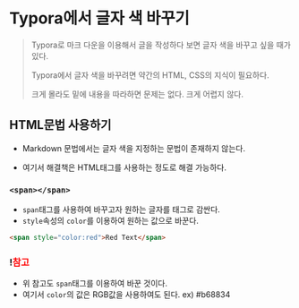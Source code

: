 # Typora에서 글자 색 바꾸기

> Typora로 마크 다운을 이용해서 글을 작성하다 보면 글자 색을 바꾸고 싶을 때가 있다.
>
> Typora에서 글자 색을 바꾸려면 약간의 HTML, CSS의 지식이 필요하다.
>
> 크게 몰라도 밑에 내용을 따라하면 문제는 없다. 크게 어렵지 않다.





## HTML문법 사용하기

- Markdown 문법에서는 글자 색을 지정하는 문법이 존재하지 않는다.

- 여기서 해결책은 HTML태그를 사용하는 정도로 해결 가능하다.



### `<span></span>`

- `span`태그를 사용하여 바꾸고자 원하는 글자를 태그로 감싼다.
- `style`속성의 `color`를 이용하여 원하는 값으로 바꾼다.



```markdown
<span style="color:red">Red Text</span>
```



### !<span style="color:red">참고</span>

- 위 참고도 `span`태그를 이용하여 바꾼 것이다.
- 여기서 `color`의 값은 RGB값을 사용하여도 된다. ex) #b68834

